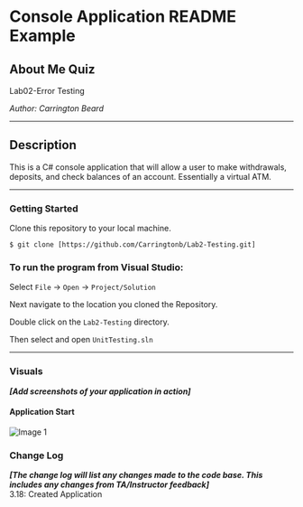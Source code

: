 
# Console Application README Example

## About Me Quiz

Lab02-Error Testing

*Author: Carrington Beard*

----

## Description

This is a C# console application that will allow a user to make withdrawals, deposits, and check balances of an account. Essentially a virtual ATM.

---

### Getting Started
Clone this repository to your local machine.

```
$ git clone [https://github.com/Carringtonb/Lab2-Testing.git]
```

### To run the program from Visual Studio:
Select ```File``` -> ```Open``` -> ```Project/Solution```

Next navigate to the location you cloned the Repository.

Double click on the ```Lab2-Testing``` directory.

Then select and open ```UnitTesting.sln```

---

### Visuals
***[Add screenshots of your application in action]***

#### Application Start
![Image 1](<img width="1103" alt="lab2 screenshot" src="https://user-images.githubusercontent.com/58369033/77002668-1a073400-6919-11ea-810a-3453323bec2c.png">)


### Change Log
***[The change log will list any changes made to the code base. This includes any changes from TA/Instructor feedback]***  
3.18: Created Application
